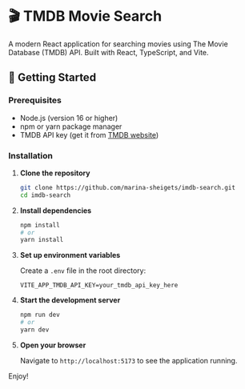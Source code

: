 # 🎬 TMDB Movie Search

A modern React application for searching movies using The Movie Database (TMDB) API. Built with React, TypeScript, and Vite.

## 🚀 Getting Started

### Prerequisites

- Node.js (version 16 or higher)
- npm or yarn package manager
- TMDB API key (get it from [TMDB website](https://www.themoviedb.org/settings/api))

### Installation

1. **Clone the repository**

   ```bash
   git clone https://github.com/marina-sheigets/imdb-search.git
   cd imdb-search
   ```

2. **Install dependencies**

   ```bash
   npm install
   # or
   yarn install
   ```

3. **Set up environment variables**

   Create a `.env` file in the root directory:

   ```env
   VITE_APP_TMDB_API_KEY=your_tmdb_api_key_here
   ```

4. **Start the development server**

   ```bash
   npm run dev
   # or
   yarn dev
   ```

5. **Open your browser**

   Navigate to `http://localhost:5173` to see the application running.

Enjoy!
